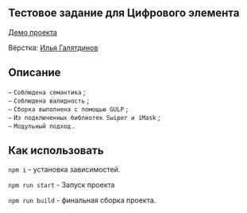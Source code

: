 ## Тестовое задание для Цифрового элемента

[Демо проекта](https://nivaiz.github.io/***/build/index.html)

Вёрстка: [Илья Галятдинов](https://github.com/NivaiZ/)

## Описание

`—` `Соблюдена семантика` ;<br>
`—` `Соблюдена валидность` ;<br>
`—` `Сборка выполнена с помощью GULP` ;<br>
`—` `Из подключенных библиотек Swiper и iMask` ;<br>
`—` `Модульный подход` .

## Как использовать

`npm i` - установка зависимостей.

`npm run start` - Запуск проекта

`npm run build` - финальная сборка проекта.
